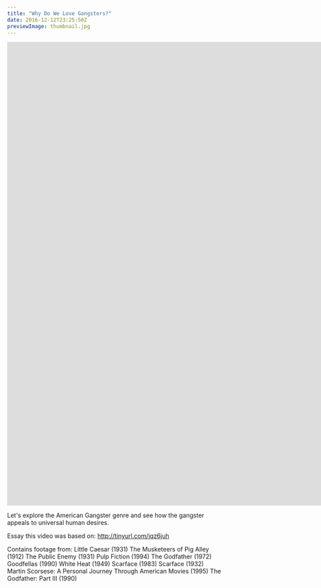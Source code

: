```yaml
---
title: "Why Do We Love Gangsters?"
date: 2016-12-12T23:25:50Z
previewImage: thumbnail.jpg
---
```


<iframe width="1920" height="1080" src="https://www.youtube.com/embed/xs6Y3oZwNf0" frameborder="0" allow="accelerometer; autoplay; clipboard-write; encrypted-media; gyroscope; picture-in-picture" allowfullscreen></iframe>

Let's explore the American Gangster genre and see how the gangster appeals to universal human desires.

Essay this video was based on: http://tinyurl.com/jqz6juh

Contains footage from:
Little Caesar (1931)
The Musketeers of Pig Alley (1912)
The Public Enemy (1931)
Pulp Fiction (1994)
The Godfather (1972)
Goodfellas (1990)
White Heat (1949)
Scarface (1983)
Scarface (1932)
Martin Scorsese: A Personal Journey Through American Movies (1995)
The Godfather: Part III (1990)